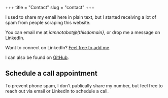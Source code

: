 +++
title = "Contact"
slug = "contact"
+++

I used to share my email here in plain text, but I started receiving a lot of spam from people scraping this website.

You can email me at _iamnotabot@{thisdomain}_, or drop me a message on LinkedIn.

Want to connect on LinkedIn? [Feel free to add me](https://linkedin.com/in/lucianonooijen).

I can also be found on [GitHub](https://github.com/lucianonooijen/).

## Schedule a call appointment

To prevent phone spam, I don't publically share my number, but feel free to reach out via email or LinkedIn to schedule a call.
